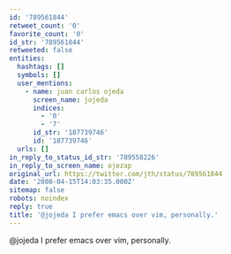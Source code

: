 ```yaml
---
id: '789561844'
retweet_count: '0'
favorite_count: '0'
id_str: '789561844'
retweeted: false
entities:
  hashtags: []
  symbols: []
  user_mentions:
    - name: juan carlos ojeda
      screen_name: jojeda
      indices:
        - '0'
        - '7'
      id_str: '187739746'
      id: '187739746'
  urls: []
in_reply_to_status_id_str: '789558226'
in_reply_to_screen_name: ojezap
original_url: https://twitter.com/jth/status/789561844
date: '2008-04-15T14:03:35.000Z'
sitemap: false
robots: noindex
reply: true
title: '@jojeda I prefer emacs over vim, personally.'
---
```


@jojeda I prefer emacs over vim, personally.